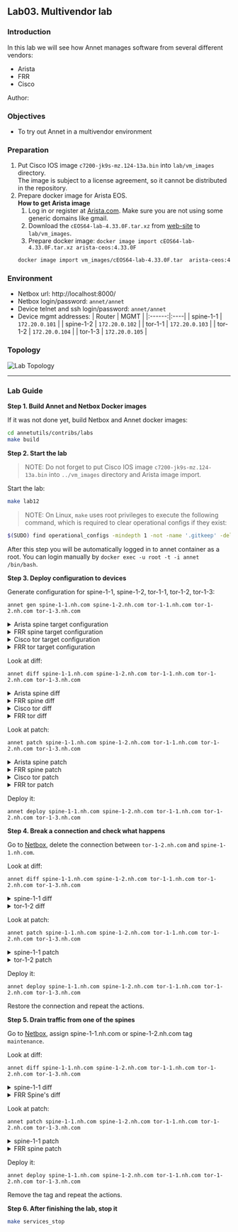 ## Lab03. Multivendor lab

### Introduction

In this lab we will see how Annet manages software from several different vendors:

- Arista
- FRR
- Cisco

Author:

### Objectives

- To try out Annet in a multivendor environment

### Preparation

1. Put Cisco IOS image `c7200-jk9s-mz.124-13a.bin` into `lab/vm_images` directory.  
   The image is subject to a license agreement, so it cannot be distributed in the repository.
2. Prepare docker image for Arista EOS.  
   **How to get Arista image**  
   1. Log in or register at [Arista.com](https://www.arista.com/en/login). Make sure you are not using some generic domains like gmail.
   2. Download the `cEOS64-lab-4.33.0F.tar.xz` from [web-site](https://www.arista.com/en/support/software-download) to `lab/vm_images`.
   3. Prepare docker image: `docker image import cEOS64-lab-4.33.0F.tar.xz arista-ceos:4.33.0F`
   ```bash
   docker image import vm_images/cEOS64-lab-4.33.0F.tar  arista-ceos:4.33.0F --platform linux/amd64
   ```

### Environment

- Netbox url: http://localhost:8000/
- Netbox login/password: `annet/annet`
- Device telnet and ssh login/password: `annet/annet`  
- Device mgmt addresses:
   | Router | MGMT |
   |:------:|:----|
   | spine-1-1 | `172.20.0.101` |
   | spine-1-2 | `172.20.0.102` |
   | tor-1-1 | `172.20.0.103` |
   | tor-1-2 | `172.20.0.104` |
   | tor-1-3 | `172.20.0.105` |

### Topology

![Lab Topology](./images/topology.png)

---

### Lab Guide

**Step 1. Build Annet and Netbox Docker images**

If it was not done yet, build Netbox and Annet docker images:

```bash
cd annetutils/contribs/labs
make build
```

**Step 2. Start the lab**

> NOTE: Do not forget to put Cisco IOS image `c7200-jk9s-mz.124-13a.bin` into `../vm_images` directory and Arista image import.

Start the lab:

```bash
make lab12
```

> NOTE: On Linux, `make` uses root privileges to execute the following command, which is required to clear operational configs if they exist:

```bash
$(SUDO) find operational_configs -mindepth 1 -not -name '.gitkeep' -delete || true && \
```

After this step you will be automatically logged in to annet container as a root. You can login manually by `docker exec -u root -t -i annet /bin/bash`.

**Step 3. Deploy configuration to devices**

Generate configuration for spine-1-1, spine-1-2, tor-1-1, tor-1-2, tor-1-3:

`annet gen spine-1-1.nh.com spine-1-2.nh.com tor-1-1.nh.com tor-1-2.nh.com tor-1-3.nh.com`

<details>
<summary>Arista spine target configuration</summary>

```
hostname spine-1-1
interface Ethernet1
  description tor-1-1@GigabitEthernet1/0
  ip address 10.1.1.11/24
interface Ethernet2
  description tor-1-2@eth1
  ip address 10.1.2.11/24
interface Ethernet3
  description tor-1-3@GigabitEthernet1/0
  ip address 10.1.3.11/24
interface Management0
  ip address 172.20.0.110/24
ip community-list GSHUT permit GSHUT
ip community-list TOR_NETS permit 65000:1
route-map SPINE_IMPORT_TOR permit 10
  match community TOR_NETS
route-map SPINE_IMPORT_TOR deny 9999
route-map SPINE_EXPORT_TOR permit 10
  match community TOR_NETS
route-map SPINE_EXPORT_TOR deny 9999
router bgp 65201
  router-id 1.2.1.1
  neighbor TOR peer group
  neighbor TOR route-map SPINE_IMPORT_TOR in
  neighbor TOR route-map SPINE_EXPORT_TOR out
  neighbor TOR send-community
  neighbor 10.1.1.12 peer group TOR
  neighbor 10.1.1.12 remote-as 65111
  neighbor 10.1.2.12 peer group TOR
  neighbor 10.1.2.12 remote-as 65112
  neighbor 10.1.3.12 peer group TOR
  neighbor 10.1.3.12 remote-as 65113
  address-family ipv4
    neighbor TOR activate
```

</details>

<details>
<summary>FRR spine target configuration</summary>

```
frr defaults datacenter
service integrated-vtysh-config

hostname spine-1-2
log file /var/log/frr/frr.log

interface eth0
 ip address 172.20.0.111/24
exit

interface eth1
 description tor-1-1.nh.com@GigabitEthernet2/0
 ip address 10.2.1.11/24
exit

interface eth2
 description tor-1-2.nh.com@eth2
 ip address 10.2.2.11/24
exit

interface eth3
 description tor-1-3.nh.com@GigabitEthernet2/0
 ip address 10.2.3.11/24
exit

router bgp 65201
 bgp router-id 1.2.1.2
 neighbor TOR peer-group
 neighbor 10.2.1.12 remote-as 65111
 neighbor 10.2.1.12 peer-group TOR
 neighbor 10.2.2.12 remote-as 65112
 neighbor 10.2.2.12 peer-group TOR
 neighbor 10.2.3.12 remote-as 65113
 neighbor 10.2.3.12 peer-group TOR
 address-family ipv4 unicast
  neighbor TOR route-map SPINE_IMPORT_TOR in
  neighbor TOR route-map SPINE_EXPORT_TOR out
 exit-address-family
exit

bgp community-list standard TOR_NETS seq 5 permit 65000:1
bgp community-list standard GSHUT seq 5 permit graceful-shutdown

route-map SPINE_IMPORT_TOR permit 10
 match community TOR_NETS
exit

route-map SPINE_IMPORT_TOR deny 9999
exit


route-map SPINE_EXPORT_TOR permit 10
 match community TOR_NETS
exit

route-map SPINE_EXPORT_TOR deny 9999
exit

line vty
```

</details>

<details>
<summary>Cisco tor target configuration</summary>

```
hostname tor-1-1
ip bgp-community new-format
ip community-list standard GSHUT permit 65535:0
ip community-list standard TOR_NETS permit 65000:1
interface GigabitEthernet1/0
  no shutdown
  ip address 10.1.1.12 255.255.255.0
  description spine-1-1@Ethernet1
interface GigabitEthernet2/0
  no shutdown
  ip address 10.2.1.12 255.255.255.0
  description spine-1-2@eth1
interface FastEthernet0/0
  no shutdown
  ip address 172.20.0.100 255.255.255.0
interface Loopback0
  no shutdown
  ip address 10.0.0.1 255.255.255.255
interface FastEthernet0/1
  no shutdown
route-map TOR_IMPORT_SPINE permit 10
  match community GSHUT
  set local-preference 0
route-map TOR_IMPORT_SPINE permit 20
  set local-preference 100
route-map TOR_EXPORT_SPINE permit 10
  match community TOR_NETS
route-map TOR_EXPORT_SPINE deny 9999
route-map IMPORT_CONNECTED permit 10
  match interface Loopback0
  set community 65000:1
route-map IMPORT_CONNECTED deny 9999
router bgp 65111
  bgp router-id 1.1.1.1
  bgp log-neighbor-changes
  maximum-paths 16
  redistribute connected route-map IMPORT_CONNECTED
  neighbor SPINE peer-group
  neighbor SPINE route-map TOR_IMPORT_SPINE in
  neighbor SPINE route-map TOR_EXPORT_SPINE out
  neighbor SPINE soft-reconfiguration inbound
  neighbor SPINE send-community both
  neighbor 10.1.1.11 remote-as 65201
  neighbor 10.2.1.11 remote-as 65201
  neighbor 10.1.1.11 peer-group SPINE
  neighbor 10.2.1.11 peer-group SPINE
```

</details>

<details>
<summary>FRR tor target configuration</summary>

```
frr defaults datacenter
service integrated-vtysh-config

hostname tor-1-2
log file /var/log/frr/frr.log

interface eth0
 ip address 172.20.0.113/24
exit

interface eth1
 description spine-1-1.nh.com@Ethernet2
 ip address 10.1.2.12/24
exit

interface eth2
 description spine-1-2.nh.com@eth2
 ip address 10.2.2.12/24
exit

interface eth3
exit

interface lo
 ip address 10.0.0.2/32
exit

router bgp 65112
 bgp router-id 1.1.1.2
 neighbor SPINE peer-group
 neighbor 10.1.2.11 remote-as 65201
 neighbor 10.1.2.11 peer-group SPINE
 neighbor 10.2.2.11 remote-as 65201
 neighbor 10.2.2.11 peer-group SPINE
 address-family ipv4 unicast
  redistribute connected route-map IMPORT_CONNECTED
  neighbor SPINE route-map TOR_IMPORT_SPINE in
  neighbor SPINE route-map TOR_EXPORT_SPINE out
  maximum-paths 16
 exit-address-family
exit

bgp community-list standard TOR_NETS seq 5 permit 65000:1
bgp community-list standard GSHUT seq 5 permit graceful-shutdown

route-map TOR_IMPORT_SPINE permit 10
 match community GSHUT
 set local-preference 0

route-map TOR_IMPORT_SPINE permit 20
 set local-preference 100

route-map TOR_EXPORT_SPINE permit 10
 match community TOR_NETS
exit

route-map TOR_EXPORT_SPINE deny 9999
exit

route-map IMPORT_CONNECTED permit 10
 match interface lo
 set community 65000:1
exit

route-map IMPORT_CONNECTED deny 9999
exit

line vty
```

</details>

Look at diff:

`annet diff spine-1-1.nh.com spine-1-2.nh.com tor-1-1.nh.com tor-1-2.nh.com tor-1-3.nh.com`

<details>
<summary>Arista spine diff</summary>

```diff
+ hostname spine-1-1
- hostname spine
+ ip community-list GSHUT permit GSHUT
+ ip community-list TOR_NETS permit 65000:1
  interface Ethernet1
+   description tor-1-1@GigabitEthernet1/0
+   ip address 10.1.1.11/24
  interface Ethernet2
+   description tor-1-2@eth1
+   ip address 10.1.2.11/24
  interface Ethernet3
+   description tor-1-3@GigabitEthernet1/0
+   ip address 10.1.3.11/24
+ route-map SPINE_IMPORT_TOR permit 10
+   match community TOR_NETS
+ route-map SPINE_IMPORT_TOR deny 9999
+ route-map SPINE_EXPORT_TOR permit 10
+   match community TOR_NETS
+ route-map SPINE_EXPORT_TOR deny 9999
+ router bgp 65201
+   router-id 1.2.1.1
+   neighbor TOR peer group
+   neighbor TOR route-map SPINE_IMPORT_TOR in
+   neighbor TOR route-map SPINE_EXPORT_TOR out
+   neighbor TOR send-community
+   neighbor 10.1.1.12 peer group TOR
+   neighbor 10.1.1.12 remote-as 65111
+   neighbor 10.1.2.12 peer group TOR
+   neighbor 10.1.2.12 remote-as 65112
+   neighbor 10.1.3.12 peer group TOR
+   neighbor 10.1.3.12 remote-as 65113
+   address-family ipv4
+     neighbor TOR activate
```

</details>

<details>
<summary>FRR spine diff</summary>

```diff
---
+++
@@ -1,7 +1,7 @@
 frr defaults datacenter
 service integrated-vtysh-config

-hostname frr-r1
+hostname spine-1-2
 log file /var/log/frr/frr.log

 interface eth0
@@ -9,15 +9,51 @@
 exit

 interface eth1
- no ip address
+ description tor-1-1.nh.com@GigabitEthernet2/0
+ ip address 10.2.1.11/24
 exit

 interface eth2
- no ip address
+ description tor-1-2.nh.com@eth2
+ ip address 10.2.2.11/24
 exit

 interface eth3
- no ip address
+ description tor-1-3.nh.com@GigabitEthernet2/0
+ ip address 10.2.3.11/24
+exit
+
+router bgp 65201
+ bgp router-id 1.2.1.2
+ neighbor TOR peer-group
+ neighbor 10.2.1.12 remote-as 65111
+ neighbor 10.2.1.12 peer-group TOR
+ neighbor 10.2.2.12 remote-as 65112
+ neighbor 10.2.2.12 peer-group TOR
+ neighbor 10.2.3.12 remote-as 65113
+ neighbor 10.2.3.12 peer-group TOR
+ address-family ipv4 unicast
+  neighbor TOR route-map SPINE_IMPORT_TOR in
+  neighbor TOR route-map SPINE_EXPORT_TOR out
+ exit-address-family
+exit
+
+bgp community-list standard TOR_NETS seq 5 permit 65000:1
+bgp community-list standard GSHUT seq 5 permit graceful-shutdown
+
+route-map SPINE_IMPORT_TOR permit 10
+ match community TOR_NETS
+exit
+
+route-map SPINE_IMPORT_TOR deny 9999
+exit
+
+
+route-map SPINE_EXPORT_TOR permit 10
+ match community TOR_NETS
+exit
+
+route-map SPINE_EXPORT_TOR deny 9999
 exit

 line vty
```

</details>

<details>
<summary>Cisco tor diff</summary>

```diff
+ hostname tor-1-1
- hostname lab-r1
+ ip bgp-community new-format
+ interface Loopback0
+   no shutdown
+   ip address 10.0.0.1 255.255.255.255
+ route-map TOR_IMPORT_SPINE permit 10
+   match community GSHUT
+   set local-preference 0
+ route-map TOR_IMPORT_SPINE permit 20
+   set local-preference 100
+ route-map TOR_EXPORT_SPINE permit 10
+   match community TOR_NETS
+ route-map TOR_EXPORT_SPINE deny 9999
+ route-map IMPORT_CONNECTED permit 10
+   match interface Loopback0
+   set community 65000:1
+ route-map IMPORT_CONNECTED deny 9999
+ ip community-list standard GSHUT permit 65535:0
+ ip community-list standard TOR_NETS permit 65000:1
+ router bgp 65111
+   bgp router-id 1.1.1.1
+   bgp log-neighbor-changes
+   maximum-paths 16
+   redistribute connected route-map IMPORT_CONNECTED
+   neighbor SPINE peer-group
+   neighbor SPINE route-map TOR_IMPORT_SPINE in
+   neighbor SPINE route-map TOR_EXPORT_SPINE out
+   neighbor SPINE soft-reconfiguration inbound
+   neighbor SPINE send-community both
+   neighbor 10.1.1.11 remote-as 65201
+   neighbor 10.2.1.11 remote-as 65201
+   neighbor 10.1.1.11 peer-group SPINE
+   neighbor 10.2.1.11 peer-group SPINE
  interface GigabitEthernet1/0
-   shutdown
+   ip address 10.1.1.12 255.255.255.0
+   description spine-1-1@Ethernet1
  interface GigabitEthernet2/0
-   shutdown
+   ip address 10.2.1.12 255.255.255.0
+   description spine-1-2@eth1
  interface FastEthernet0/1
-   shutdown
```

</details>

<details>
<summary>FRR tor diff</summary>

```diff
---
+++
@@ -1,7 +1,7 @@
 frr defaults datacenter
 service integrated-vtysh-config

-hostname frr-r1
+hostname tor-1-2
 log file /var/log/frr/frr.log

 interface eth0
@@ -9,15 +9,60 @@
 exit

 interface eth1
- no ip address
+ description spine-1-1.nh.com@Ethernet2
+ ip address 10.1.2.12/24
 exit

 interface eth2
- no ip address
+ description spine-1-2.nh.com@eth2
+ ip address 10.2.2.12/24
 exit

 interface eth3
- no ip address
+exit
+
+interface lo
+ ip address 10.0.0.2/32
+exit
+
+router bgp 65112
+ bgp router-id 1.1.1.2
+ neighbor SPINE peer-group
+ neighbor 10.1.2.11 remote-as 65201
+ neighbor 10.1.2.11 peer-group SPINE
+ neighbor 10.2.2.11 remote-as 65201
+ neighbor 10.2.2.11 peer-group SPINE
+ address-family ipv4 unicast
+  redistribute connected route-map IMPORT_CONNECTED
+  neighbor SPINE route-map TOR_IMPORT_SPINE in
+  neighbor SPINE route-map TOR_EXPORT_SPINE out
+  maximum-paths 16
+ exit-address-family
+exit
+
+bgp community-list standard TOR_NETS seq 5 permit 65000:1
+bgp community-list standard GSHUT seq 5 permit graceful-shutdown
+
+route-map TOR_IMPORT_SPINE permit 10
+ match community GSHUT
+ set local-preference 0
+
+route-map TOR_IMPORT_SPINE permit 20
+ set local-preference 100
+
+route-map TOR_EXPORT_SPINE permit 10
+ match community TOR_NETS
+exit
+
+route-map TOR_EXPORT_SPINE deny 9999
+exit
+
+route-map IMPORT_CONNECTED permit 10
+ match interface lo
+ set community 65000:1
+exit
+
+route-map IMPORT_CONNECTED deny 9999
 exit

 line vty
```

</details>

Look at patch:

`annet patch spine-1-1.nh.com spine-1-2.nh.com tor-1-1.nh.com tor-1-2.nh.com tor-1-3.nh.com`

<details>
<summary>Arista spine patch</summary>

```
no hostname spine
hostname spine-1-1
interface Ethernet1
  description tor-1-1@GigabitEthernet1/0
  ip address 10.1.1.11/24
  exit
interface Ethernet2
  description tor-1-2@eth1
  ip address 10.1.2.11/24
  exit
interface Ethernet3
  description tor-1-3@GigabitEthernet1/0
  ip address 10.1.3.11/24
  exit
ip community-list GSHUT permit GSHUT
ip community-list TOR_NETS permit 65000:1
route-map SPINE_IMPORT_TOR permit 10
  match community TOR_NETS
  exit
route-map SPINE_IMPORT_TOR deny 9999
  exit
route-map SPINE_EXPORT_TOR permit 10
  match community TOR_NETS
  exit
route-map SPINE_EXPORT_TOR deny 9999
  exit
router bgp 65201
  router-id 1.2.1.1
  neighbor TOR peer group
  neighbor TOR route-map SPINE_IMPORT_TOR in
  neighbor TOR route-map SPINE_EXPORT_TOR out
  neighbor TOR send-community
  neighbor 10.1.1.12 peer group TOR
  neighbor 10.1.1.12 remote-as 65111
  neighbor 10.1.2.12 peer group TOR
  neighbor 10.1.2.12 remote-as 65112
  neighbor 10.1.3.12 peer group TOR
  neighbor 10.1.3.12 remote-as 65113
  address-family ipv4
    neighbor TOR activate
    exit
  exit
```

</details>

<details>
<summary>FRR spine patch</summary>

```
frr defaults datacenter
service integrated-vtysh-config

hostname spine-1-2
log file /var/log/frr/frr.log

interface eth0
 ip address 172.20.0.111/24
exit

interface eth1
 description tor-1-1.nh.com@GigabitEthernet2/0
 ip address 10.2.1.11/24
exit

interface eth2
 description tor-1-2.nh.com@eth2
 ip address 10.2.2.11/24
exit

interface eth3
 description tor-1-3.nh.com@GigabitEthernet2/0
 ip address 10.2.3.11/24
exit

router bgp 65201
 bgp router-id 1.2.1.2
 neighbor TOR peer-group
 neighbor 10.2.1.12 remote-as 65111
 neighbor 10.2.1.12 peer-group TOR
 neighbor 10.2.2.12 remote-as 65112
 neighbor 10.2.2.12 peer-group TOR
 neighbor 10.2.3.12 remote-as 65113
 neighbor 10.2.3.12 peer-group TOR
 address-family ipv4 unicast
  neighbor TOR route-map SPINE_IMPORT_TOR in
  neighbor TOR route-map SPINE_EXPORT_TOR out
 exit-address-family
exit

bgp community-list standard TOR_NETS seq 5 permit 65000:1
bgp community-list standard GSHUT seq 5 permit graceful-shutdown

route-map SPINE_IMPORT_TOR permit 10
 match community TOR_NETS
exit

route-map SPINE_IMPORT_TOR deny 9999
exit


route-map SPINE_EXPORT_TOR permit 10
 match community TOR_NETS
exit

route-map SPINE_EXPORT_TOR deny 9999
exit

line vty
```

</details>

<details>
<summary>Cisco tor patch</summary>

```
no hostname lab-r1
hostname tor-1-1
ip community-list standard GSHUT permit 65535:0
ip community-list standard TOR_NETS permit 65000:1
ip bgp-community new-format
interface GigabitEthernet1/0
  no shutdown
  ip address 10.1.1.12 255.255.255.0
  description spine-1-1@Ethernet1
  exit
interface GigabitEthernet2/0
  no shutdown
  ip address 10.2.1.12 255.255.255.0
  description spine-1-2@eth1
  exit
interface FastEthernet0/1
  no shutdown
  exit
interface Loopback0
  ip address 10.0.0.1 255.255.255.255
  no shutdown
  exit
route-map TOR_IMPORT_SPINE permit 10
  match community GSHUT
  set local-preference 0
  exit
route-map TOR_IMPORT_SPINE permit 20
  set local-preference 100
  exit
route-map TOR_EXPORT_SPINE permit 10
  match community TOR_NETS
  exit
route-map TOR_EXPORT_SPINE deny 9999
route-map IMPORT_CONNECTED permit 10
  match interface Loopback0
  set community 65000:1
  exit
route-map IMPORT_CONNECTED deny 9999
router bgp 65111
  bgp router-id 1.1.1.1
  bgp log-neighbor-changes
  maximum-paths 16
  redistribute connected route-map IMPORT_CONNECTED
  neighbor SPINE peer-group
  neighbor SPINE route-map TOR_IMPORT_SPINE in
  neighbor SPINE route-map TOR_EXPORT_SPINE out
  neighbor SPINE soft-reconfiguration inbound
  neighbor SPINE send-community both
  neighbor 10.1.1.11 remote-as 65201
  neighbor 10.2.1.11 remote-as 65201
  neighbor 10.1.1.11 peer-group SPINE
  neighbor 10.2.1.11 peer-group SPINE
  exit
```

</details>

<details>
<summary>FRR tor patch</summary>

```
frr defaults datacenter
service integrated-vtysh-config

hostname tor-1-2
log file /var/log/frr/frr.log

interface eth0
 ip address 172.20.0.113/24
exit

interface eth1
 description spine-1-1.nh.com@Ethernet2
 ip address 10.1.2.12/24
exit

interface eth2
 description spine-1-2.nh.com@eth2
 ip address 10.2.2.12/24
exit

interface eth3
exit

interface lo
 ip address 10.0.0.2/32
exit

router bgp 65112
 bgp router-id 1.1.1.2
 neighbor SPINE peer-group
 neighbor 10.1.2.11 remote-as 65201
 neighbor 10.1.2.11 peer-group SPINE
 neighbor 10.2.2.11 remote-as 65201
 neighbor 10.2.2.11 peer-group SPINE
 address-family ipv4 unicast
  redistribute connected route-map IMPORT_CONNECTED
  neighbor SPINE route-map TOR_IMPORT_SPINE in
  neighbor SPINE route-map TOR_EXPORT_SPINE out
  maximum-paths 16
 exit-address-family
exit

bgp community-list standard TOR_NETS seq 5 permit 65000:1
bgp community-list standard GSHUT seq 5 permit graceful-shutdown

route-map TOR_IMPORT_SPINE permit 10
 match community GSHUT
 set local-preference 0

route-map TOR_IMPORT_SPINE permit 20
 set local-preference 100

route-map TOR_EXPORT_SPINE permit 10
 match community TOR_NETS
exit

route-map TOR_EXPORT_SPINE deny 9999
exit

route-map IMPORT_CONNECTED permit 10
 match interface lo
 set community 65000:1
exit

route-map IMPORT_CONNECTED deny 9999
exit

line vty
```

</details>

Deploy it:

`annet deploy spine-1-1.nh.com spine-1-2.nh.com tor-1-1.nh.com tor-1-2.nh.com tor-1-3.nh.com`

**Step 4. Break a connection and check what happens**

Go to [Netbox](http://localhost:8000/), delete the connection between `tor-1-2.nh.com` and `spine-1-1.nh.com`.

Look at diff:

`annet diff spine-1-1.nh.com spine-1-2.nh.com tor-1-1.nh.com tor-1-2.nh.com tor-1-3.nh.com`

<details>
<summary>spine-1-1 diff</summary>

```
  interface Ethernet2
-   description tor-1-2@eth1
-   ip address 10.1.2.11/24
  router bgp 65201
-   neighbor 10.1.2.12 peer group TOR
-   neighbor 10.1.2.12 remote-as 65112
```

</details>

<details>
<summary>tor-1-2 diff</summary>

```
---
+++
@@ -9,8 +9,6 @@
 exit

 interface eth1
- description spine-1-1.nh.com@Ethernet2
- ip address 10.1.2.12/24
 exit

 interface eth2
@@ -28,8 +26,6 @@
 router bgp 65112
  bgp router-id 1.1.1.2
  neighbor SPINE peer-group
- neighbor 10.1.2.11 remote-as 65201
- neighbor 10.1.2.11 peer-group SPINE
  neighbor 10.2.2.11 remote-as 65201
  neighbor 10.2.2.11 peer-group SPINE
  address-family ipv4 unicast
```

</details>

Look at patch:

`annet patch spine-1-1.nh.com spine-1-2.nh.com tor-1-1.nh.com tor-1-2.nh.com tor-1-3.nh.com`

<details>
<summary>spine-1-1 patch</summary>

```
interface Ethernet2
  no description tor-1-2@eth1
  no ip address 10.1.2.11/24
  exit
router bgp 65201
  no neighbor 10.1.2.12 peer group TOR
  no neighbor 10.1.2.12 remote-as 65112
  exit
```

</details>

<details>
<summary>tor-1-2 patch</summary>

```
frr defaults datacenter
service integrated-vtysh-config

hostname tor-1-2
log file /var/log/frr/frr.log

interface eth0
 ip address 172.20.0.113/24
exit

interface eth1
exit

interface eth2
 description spine-1-2.nh.com@eth2
 ip address 10.2.2.12/24
exit

interface eth3
exit

interface lo
 ip address 10.0.0.2/32
exit

router bgp 65112
 bgp router-id 1.1.1.2
 neighbor SPINE peer-group
 neighbor 10.2.2.11 remote-as 65201
 neighbor 10.2.2.11 peer-group SPINE
 address-family ipv4 unicast
  redistribute connected route-map IMPORT_CONNECTED
  neighbor SPINE route-map TOR_IMPORT_SPINE in
  neighbor SPINE route-map TOR_EXPORT_SPINE out
  maximum-paths 16
 exit-address-family
exit

bgp community-list standard TOR_NETS seq 5 permit 65000:1
bgp community-list standard GSHUT seq 5 permit graceful-shutdown

route-map TOR_IMPORT_SPINE permit 10
 match community GSHUT
 set local-preference 0

route-map TOR_IMPORT_SPINE permit 20
 set local-preference 100

route-map TOR_EXPORT_SPINE permit 10
 match community TOR_NETS
exit

route-map TOR_EXPORT_SPINE deny 9999
exit

route-map IMPORT_CONNECTED permit 10
 match interface lo
 set community 65000:1
exit

route-map IMPORT_CONNECTED deny 9999
exit

line vty
```

</details>

Deploy it:

`annet deploy spine-1-1.nh.com spine-1-2.nh.com tor-1-1.nh.com tor-1-2.nh.com tor-1-3.nh.com`

Restore the connection and repeat the actions.

**Step 5. Drain traffic from one of the spines**

Go to [Netbox](http://localhost:8000/), assign spine-1-1.nh.com or spine-1-2.nh.com tag `maintenance`.

Look at diff:

`annet diff spine-1-1.nh.com spine-1-2.nh.com tor-1-1.nh.com tor-1-2.nh.com tor-1-3.nh.com`

<details>
<summary>spine-1-1 diff</summary>

```
  route-map SPINE_EXPORT_TOR permit 10
+   set community 65535:0 additive
```

</details>

<details>
<summary>FRR Spine's diff</summary>

```
---
+++
@@ -51,6 +51,7 @@

 route-map SPINE_EXPORT_TOR permit 10
  match community TOR_NETS
+ set community 65535:0 additive
 exit

 route-map SPINE_EXPORT_TOR deny 9999
```

</details>

Look at patch:

`annet patch spine-1-1.nh.com spine-1-2.nh.com tor-1-1.nh.com tor-1-2.nh.com tor-1-3.nh.com`

<details>
<summary>spine-1-1 patch</summary>

```
route-map SPINE_EXPORT_TOR permit 10
  set community 65535:0 additive
  exit
```

</details>

<details>
<summary>FRR spine patch</summary>

```
frr defaults datacenter
service integrated-vtysh-config

hostname spine-1-2
log file /var/log/frr/frr.log

interface eth0
 ip address 172.20.0.111/24
exit

interface eth1
 description tor-1-1.nh.com@GigabitEthernet2/0
 ip address 10.2.1.11/24
exit

interface eth2
 description tor-1-2.nh.com@eth2
 ip address 10.2.2.11/24
exit

interface eth3
 description tor-1-3.nh.com@GigabitEthernet2/0
 ip address 10.2.3.11/24
exit

router bgp 65201
 bgp router-id 1.2.1.2
 neighbor TOR peer-group
 neighbor 10.2.1.12 remote-as 65111
 neighbor 10.2.1.12 peer-group TOR
 neighbor 10.2.2.12 remote-as 65112
 neighbor 10.2.2.12 peer-group TOR
 neighbor 10.2.3.12 remote-as 65113
 neighbor 10.2.3.12 peer-group TOR
 address-family ipv4 unicast
  neighbor TOR route-map SPINE_IMPORT_TOR in
  neighbor TOR route-map SPINE_EXPORT_TOR out
 exit-address-family
exit

bgp community-list standard TOR_NETS seq 5 permit 65000:1
bgp community-list standard GSHUT seq 5 permit graceful-shutdown

route-map SPINE_IMPORT_TOR permit 10
 match community TOR_NETS
exit

route-map SPINE_IMPORT_TOR deny 9999
exit


route-map SPINE_EXPORT_TOR permit 10
 match community TOR_NETS
 set community 65535:0 additive
exit

route-map SPINE_EXPORT_TOR deny 9999
exit

line vty
```

</details>

Deploy it:

`annet deploy spine-1-1.nh.com spine-1-2.nh.com tor-1-1.nh.com tor-1-2.nh.com tor-1-3.nh.com`

Remove the tag and repeat the actions.

**Step 6. After finishing the lab, stop it**
```bash
make services_stop
```
